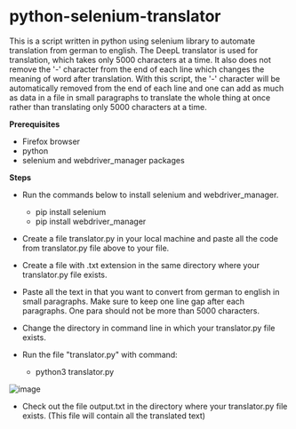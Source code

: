 # python-selenium-translator
This is a script written in python using selenium library to automate translation from german to english. The DeepL translator is used  for translation, which takes only 5000 characters at a time. It also does not remove the '-' character from the end of each line which changes the meaning of word after translation. With this script, the '-' character will be automatically removed from the end of each line and one can add as much as data in a file in small paragraphs to translate the whole thing at once rather than translating only 5000 characters at a time.

**Prerequisites**
* Firefox browser
* python
* selenium and webdriver_manager packages

**Steps**
* Run the commands below to install selenium and webdriver_manager.<br />
   * pip install selenium<br />
   * pip install webdriver_manager
   
* Create a file translator.py in your local machine and paste all the code from translator.py file above to your file.
* Create a file with .txt extension in the same directory where your translator.py file exists.
* Paste all the text in that you want to convert from german to english in small paragraphs. Make sure to keep one line gap after each paragraphs. One para should not be more than 5000 characters.
* Change the directory in command line in which your translator.py file exists.
* Run the file "translator.py" with command:<br />
   * python3 translator.py
 
![image](https://user-images.githubusercontent.com/89373629/235847090-3b5ad5c1-60a0-471b-830a-17aadfc94b38.png)

* Check out the file output.txt in the directory where your translator.py file exists. (This file will contain all the translated text)

